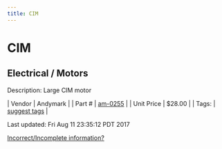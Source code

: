 ```yaml
---
title: CIM
---
```


# CIM
## Electrical / Motors
Description: 	Large CIM motor  

| Vendor | Andymark | 
| Part # | [am-0255](http://www.andymark.com/CIM-motor-FIRST-p/am-0255.htm) | 
| Unit Price | $28.00 | 
| Tags: | [suggest tags](https://docs.google.com/forms/d/e/1FAIpQLSeWyY8v3RgOty-MyWmh9U0iivNYN_molChYyS-0U-o-kOAv_g/viewform) | 

Last updated: Fri Aug 11 23:35:12 PDT 2017

 [Incorrect/Incomplete information?](https://docs.google.com/forms/d/e/1FAIpQLSeWyY8v3RgOty-MyWmh9U0iivNYN_molChYyS-0U-o-kOAv_g/viewform)